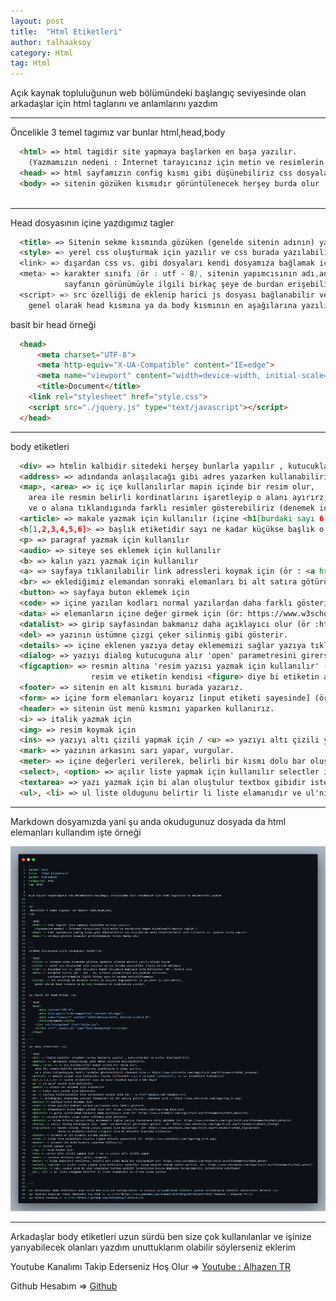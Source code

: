 ```yaml
---
layout: post
title:  "Html Etiketleri"
author: talhaaksoy
category: Html
tag: Html
---
```


Açık kaynak topluluğunun web bölümündeki başlangıç seviyesinde olan arkadaşlar için html taglarını ve anlamlarını yazdım

---
<p>
 Öncelikle 3 temel tagımız var bunlar html,head,body
</p>
  
```html
  <html> => html tagidir site yapmaya başlarken en başa yazılır. 
    (Yazmamızın nedeni : İnternet tarayıcınız için metin ve resimlerin doğru biçimlendirilmesini sağlar.)
  <head> => html sayfamızın config kısmı gibi düşünebiliriz css dosyalarımı meta etiketlerimizi site titlesini vs. ayarlar burda yapılır
  <body> => sitenin gözüken kısmıdır görüntülenecek herşey burda olur
  
```
---
<p>Head dosyasının içine yazdıgımız tagler</p>

```html
  <title> => Sitenin sekme kısmında gözüken (genelde sitenin adının) yazılı olduğu kısım
  <style> => yerel css oluşturmak için yazılır ve css burada yazılabilir (fazla tercih edilmez)
  <link> => dışardan css vs. gibi dosyaları kendi dosyamıza bağlamak için kullanılır (ör : harici css)
  <meta> => karakter sınıfı (ör : utf - 8), sitenin yapımcısının adı,anahtar sözcükler, 
            sayfanın görünümüyle ilgili birkaç şeye de burdan erişebiliyomuşuz
  <script> => src özelliği de eklenip harici js dosyası bağlanabilir ve ya yerel js yazılabilir, 
    genel olarak head kısmına ya da body kısmının en aşağılarına yazılır.
```

<p> basit bir head örneği </p>

```html
  <head>
	  <meta charset="UTF-8">
	  <meta http-equiv="X-UA-Compatible" content="IE=edge">
	  <meta name="viewport" content="width=device-width, initial-scale=1.0">
	  <title>Document</title>
    <link rel="stylesheet" href="style.css">
    <script src="./jquery.js" type="text/javascript"></script>
  </head>
```
---

<p> body etiketleri </p>

```html
  <div> => htmlin kalbidir sitedeki herşey bunlarla yapılır , kutucuklardır ve bunlar özelleştiririz.
  <address> => adındanda anlaşılacağı gibi adres yazarken kullanabiliriz.
  <map>, <area> => iç içe kullanılırlar mapin içinde bir resim olur,
    area ile resmin belirli kordinatlarını işaretleyip o alanı ayırırz,
    ve o alana tıklandıgında farklı resimler gösterebiliriz (denemek için => https://www.w3schools.com/tags/tryit.asp?filename=tryhtml_areamap)
  <article> => makale yazmak için kullanılır (içine <h1[burdaki sayı 6 ya kadar çıkabilir]>, ve <p> etiketleri kullanılır)
  <h[1,2,3,4,5,6]> => başlık etiketidir sayı ne kadar küçükse başlık o kdr büyük
  <p> => paragraf yazmak için kullanılır
  <audio> => siteye ses eklemek için kullanılır
  <b> => kalın yazı yazmak için kullanılır
  <a> => sayfaya tıklanılabilir link adressleri koymak için (ör : <a href="google.com">Google</a>)
  <br> => eklediğimiz elemandan sonraki elemanları bi alt satıra götürür. (denemek için => https://www.w3schools.com/tags/tag_br.asp)
  <button> => sayfaya buton eklemek için
  <code> => içine yazılan kodları normal yazılardan daha farklı gösterir.
  <data> => elemanların içine değer girmek için (ör: https://www.w3schools.com/tags/tag_data.asp)
  <datalist> => girip sayfasından bakmanız daha açıklayıcı olur (ör :https://www.w3schools.com/tags/tryit.asp?filename=tryhtml5_datalist)
  <del> => yazının üstümne çizgi çeker silinmiş gibi gösterir.
  <details> => içine eklenen yazıya detay eklememizi sağlar yazıya tıklayınca detay gözükür (ör: https://www.w3schools.com/tags/tryit.asp?filename=tryhtml5_details)
  <dialog> => yazıyı dialog kutucuguna alır 'open' parametresini girerseniz gözükür. (ör: https://www.w3schools.com/tags/tryit.asp?filename=tryhtml5_dialog)
  <figcaption> => resmin altına 'resim yazısı yazmak için kullanılır' (ör: https://www.w3schools.com/tags/tryit.asp?filename=tryhtml_figcaption)
                  resim ve etiketin kendisi <figure> diye bi etiketin arasında kullanılır.
  <footer> => sitenin en alt kısmını burada yazarız.
  <form> => içine form elemanları koyarız [input etiketi sayesinde] (ör :https://www.w3schools.com/tags/tag_form.asp)
  <header> => sitenin üst menü kısmını yaparken kullanırız.
  <i> => italik yazmak için
  <img> => resim koymak için
  <ins> => yazıyı altı çizili yapmak için / <u> => yazıyı altı çizili yapar
  <mark> => yazının arkasını sarı yapar, vurgular.
  <meter> => içine değerleri verilerek, belirli bir kısmı dolu bar oluşturulur (ör: https://www.w3schools.com/tags/tryit.asp?filename=tryhtml5_meter)
  <select>, <option> => açılır liste yapmak için kullanılır selectler içine seçenek olarak option girilir. (ör: https://www.w3schools.com/tags/tryit.asp?filename=tryhtml_select)
  <textarea> => yazı yazmak için bi alan oluştulur textbox gibidir istenilirse boyutu değişken bırakılabilir, istenilirse sabitlenir
  <ul>, <li> => ul liste oldugunu belirtir li liste elamanıdır ve ul'nin içine yazılır
```

---

<p>Markdown dosyamızda yani şu anda okudugunuz dosyada da html elemanları kullandım işte örneği</p>

![markdown resmi](/assets/html-etiketleri/code.png)

---

<p> Arkadaşlar body etiketleri uzun sürdü ben size çok kullanılanlar ve işinize yarıyabilecek olanları yazdım unuttuklarım olabilir söylerseniz eklerim </p>
<p> Youtube Kanalımı Takip Ederseniz Hoş Olur => <a href="https://www.youtube.com/channel/UCDc0WPgvJkfThIAu4VcPDtQ">Youtube : Alhazen TR</a>
<p> Github Hesabım => <a href="https://github.com/TalhaAksoy">Github</a>
